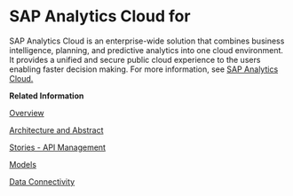 <!-- loiofb3648a5dbc84ecb91eb201d3bfb3c28 -->

# SAP Analytics Cloud for

SAP Analytics Cloud is an enterprise-wide solution that combines business intelligence, planning, and predictive analytics into one cloud environment. It provides a unified and secure public cloud experience to the users enabling faster decision making. For more information, see [SAP Analytics Cloud.](https://help.sap.com/viewer/product/SAP_ANALYTICS_CLOUD/release/en-US)

**Related Information**  


[Overview](https://help.sap.com/viewer/42093f14b43c485fbe3adbbe81eff6c8/release/en-US/a6c514ce6f624a77857f6ff59bbc29cf.html)

[Architecture and Abstract](https://help.sap.com/viewer/42093f14b43c485fbe3adbbe81eff6c8/release/en-US/a7930acf7ddb4d8db8575e5c473d717a.html)

[Stories - API Management](https://help.sap.com/viewer/42093f14b43c485fbe3adbbe81eff6c8/release/en-US/34595e26e1064772a3c39d07bb16f102.html)

[Models](https://help.sap.com/viewer/42093f14b43c485fbe3adbbe81eff6c8/release/en-US/e9df42d2c6c44714b3d091b2d7b49cba.html)

[Data Connectivity](https://help.sap.com/viewer/42093f14b43c485fbe3adbbe81eff6c8/release/en-US/bf5d89513ead4bceba498fc165194cc0.html)

